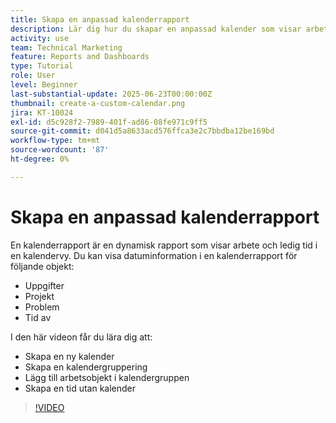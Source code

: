 ```yaml
---
title: Skapa en anpassad kalenderrapport
description: Lär dig hur du skapar en anpassad kalender som visar arbetsuppgifter och ledig tid.
activity: use
team: Technical Marketing
feature: Reports and Dashboards
type: Tutorial
role: User
level: Beginner
last-substantial-update: 2025-06-23T00:00:00Z
thumbnail: create-a-custom-calendar.png
jira: KT-10024
exl-id: d5c928f2-7989-401f-ad86-08fe971c9ff5
source-git-commit: d041d5a8633acd576ffca3e2c7bbdba12be169bd
workflow-type: tm+mt
source-wordcount: '87'
ht-degree: 0%

---
```


# Skapa en anpassad kalenderrapport

En kalenderrapport är en dynamisk rapport som visar arbete och ledig tid i en kalendervy. Du kan visa datuminformation i en kalenderrapport för följande objekt:

* Uppgifter
* Projekt
* Problem
* Tid av

I den här videon får du lära dig att:

* Skapa en ny kalender
* Skapa en kalendergruppering
* Lägg till arbetsobjekt i kalendergruppen
* Skapa en tid utan kalender

>[!VIDEO](https://video.tv.adobe.com/v/3423482/?quality=12&learn=on&enablevpops)

